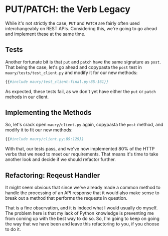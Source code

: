 # PUT/PATCH: the Verb Legacy

While it's not strictly the case, `PUT` and `PATCH` are fairly often used interchangeably on REST APIs. Considering this, we're going to go ahead and implement these at the same time.

## Tests ##

Another fortunate bit is that `put` and `patch` have the same signature as `post`. That being the case, let's go ahead and copypasta the `post` test in `maury/tests/test_client.py` and modify it for our new methods:

```python
{{#include maury/test_client-final.py:85:161}}
```

As expected, these tests fail, as we don't yet have either the `put` or `patch` mehods in our client.

## Implementing the Methods ##

So, let's crack open `maury/client.py` again, copypasta the `post` method, and modify it to fit our new methods:

```python
{{#include maury/client.py:89:129}}
```

With that, our tests pass, and we've now implemented 80% of the HTTP verbs that we need to meet our requirements. That means it's time to take another look and decide if we should refactor further.

## Refactoring: Reqeust Handler ##

It might seem obvious that since we've already made a common method to handle the processing of an API response that it would also make sense to break out a method that performs the requests in question.

That is a fine observation, and it is indeed what I would usually do myself. The problem here is that my lack of Python knowledge is preventing me from coming up with the best way to do so. So, I'm going to keep on going the way that we have been and leave this refactoring to you, if you choose to do it.
